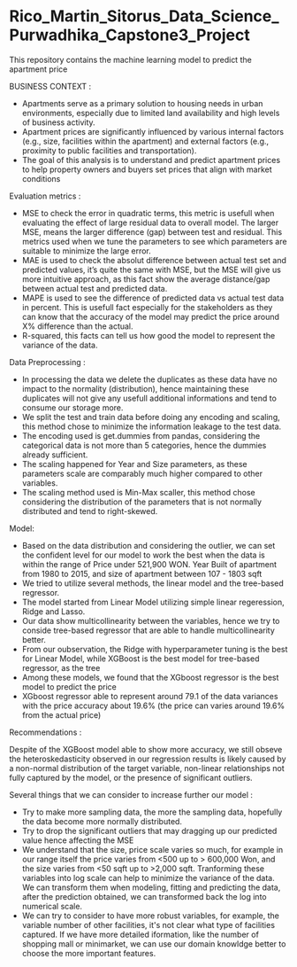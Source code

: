 # Rico_Martin_Sitorus_Data_Science_Purwadhika_Capstone3_Project
This repository contains the machine learning model to predict the apartment price

BUSINESS CONTEXT : 

- Apartments serve as a primary solution to housing needs in urban environments, especially due to limited land availability and high levels of business activity.
- Apartment prices are significantly influenced by various internal factors (e.g., size, facilities within the apartment) and external factors (e.g., proximity to public facilities and transportation).
- The goal of this analysis is to understand and predict apartment prices to help property owners and buyers set prices that align with market conditions

Evaluation metrics :

- MSE to check the error in quadratic terms, this metric is usefull when evaluating the effect of large residual data to overall model. The larger MSE, means the larger difference (gap) between test and residual. This metrics used when we tune the parameters to see which parameters are suitable to minimize the large error.
- MAE is used to check the absolut difference between actual test set and predicted values, it’s quite the same with MSE, but the MSE will give us more intuitive approach, as this fact show the average distance/gap between actual test and predicted data.
- MAPE is used to see the difference of predicted data vs actual test data in percent. This is usefull fact especially for the stakeholders as they can know that the accuracy of the model may predict the price around X% difference than the actual.
- R-squared, this facts can tell us how good the model to represent the variance of the data.

Data Preprocessing :

- In processing the data we delete the duplicates as these data have no impact to the normality (distribution), hence maintaining these duplicates will not give any usefull additional informations and tend to consume our storage more.
- We split the test and train data before doing any encoding and scaling, this method chose to minimize the information leakage to the test data.
- The encoding used is get.dummies from pandas, considering the categorical data is not more than 5 categories, hence the dummies already sufficient.
- The scaling happened for Year and Size parameters, as these parameters scale are comparably much higher compared to other variables.
- The scaling method used is Min-Max scaller, this method chose considering the distribution of the parameters that is not normally distributed and tend to right-skewed.


Model:

- Based on the data distribution and considering the outlier, we can set the confident level for our model to work the best when the data is within the range of Price under 521,900 WON. Year Built of apartment from 1980 to 2015, and size of apartment between 107 - 1803 sqft
- We tried to utilize several methods, the linear model and the tree-based regressor.
- The model started from Linear Model utilizing simple linear regeression, Ridge and Lasso.
- Our data show multicollinearity between the variables, hence we try to conside tree-based regressor that are able to handle multicollinearity better.
- From our oubservation, the Ridge with hyperparameter tuning is the best for Linear Model, while XGBoost is the best model for tree-based regressor, as the tree
- Among these models, we found that the XGboost regressor is the best model to predict the price
- XGboost regressor able to represent around 79.1 of the data variances with the price accuracy about 19.6% (the price can varies around 19.6% from the actual price)

Recommendations : 

Despite of the XGBoost model able to show more accuracy, we still obseve the heteroskedasticity observed in our regression results is likely caused by a non-normal distribution of the target variable, non-linear relationships not fully captured by the model, or the presence of significant outliers.

Several things that we can consider to increase further our model : 
- Try to make more sampling data, the more the sampling data, hopefully the data become more normally distributed.
- Try to drop the significant outliers that may dragging up our predicted value hence affecting the MSE
- We understand that the size, price scale varies so much, for example in our range itself the price varies from <500 up to > 600,000 Won, and the size varies from <50 sqft up to >2,000 sqft. Tranforming these variables into log scale can help to minimize the variance of the data. We can transform them when modeling, fitting and predicting the data, after the prediction obtained, we can transformed back the log into numerical scale.
- We can try to consider to have more robust variables, for example, the variable number of other facilities, it's not clear what type of facilities captured. If we have more detailed iformation, like the number of shopping mall or minimarket, we can use our domain knowldge better to choose the more important features.
